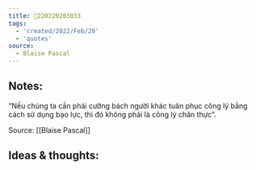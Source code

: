 ```yaml
---
title: 💬220220203033
tags:
  - 'created/2022/Feb/20'
  - 'quotes'
source:
  - Blaise Pascal
---
```


## Notes:
“Nếu chúng ta cần phải cưỡng bách người khác tuân phục công lý bằng cách sử dụng bạo lực, thì đó không phải là công lý chân thực”.

Source: [[Blaise Pascal]]

## Ideas & thoughts:
